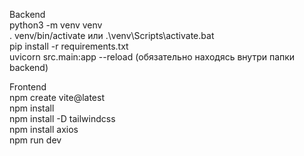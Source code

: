 Backend  
python3 -m venv venv  
. venv/bin/activate или .\venv\Scripts\activate.bat  
pip install -r requirements.txt  
uvicorn src.main:app --reload (обязательно находясь внутри папки backend)  
  
Frontend  
npm create vite@latest  
npm install  
npm install -D tailwindcss  
npm install axios  
npm run dev  
